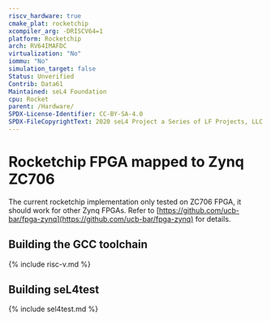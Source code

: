 ```yaml
---
riscv_hardware: true
cmake_plat: rocketchip
xcompiler_arg: -DRISCV64=1
platform: Rocketchip
arch: RV64IMAFDC
virtualization: "No"
iommu: "No"
simulation_target: false
Status: Unverified
Contrib: Data61
Maintained: seL4 Foundation
cpu: Rocket
parent: /Hardware/
SPDX-License-Identifier: CC-BY-SA-4.0
SPDX-FileCopyrightText: 2020 seL4 Project a Series of LF Projects, LLC.
---
```

# Rocketchip FPGA mapped to Zynq ZC706

The current rocketchip implementation only tested on ZC706 FPGA, it should work
for other Zynq FPGAs. Refer to
[https://github.com/ucb-bar/fpga-zynq](https://github.com/ucb-bar/fpga-zynq) for
details.

## Building the GCC toolchain

{% include risc-v.md %}

## Building seL4test

{% include sel4test.md %}

